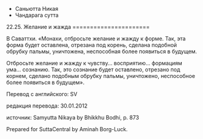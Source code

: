 









* Саньютта Никая
* Чандарага сутта


22\.25\. Желание и жажда
\=\=\=\=\=\=\=\=\=\=\=\=\=\=\=\=\=\=\=\=\=\=



В Саваттхи\. «Монахи, отбросьте желание и жажду к форме\. Так, эта форма будет оставлена, отрезана под корень, сделана подобной обрубку пальмы, уничтожена, неспособная более появиться в будущем\.


Отбросьте желание и жажду к чувству… восприятию… формациям ума… сознанию\. Так, это сознание будет оставлено, отрезано под корнем, сделано подобным обрубку пальмы, уничтожено, неспособное более появиться в будущем»\.



Перевод с английского: SV


редакция перевода: 30\.01\.2012


источник: Samyutta Nikaya by Bhikkhu Bodhi, p\. 873


Prepared for SuttaCentral by Aminah Borg\-Luck\.






